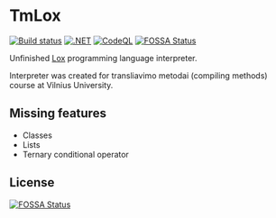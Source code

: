 # TmLox

[![Build status](https://ci.appveyor.com/api/projects/status/gb4bife35v1l7aek?svg=true)](https://ci.appveyor.com/project/GustasG/tmlox)
[![.NET](https://github.com/GustasG/TmLox/actions/workflows/dotnet.yml/badge.svg)](https://github.com/GustasG/TmLox/actions/workflows/dotnet.yml)
[![CodeQL](https://github.com/GustasG/TmLox/actions/workflows/codeql-analysis.yml/badge.svg)](https://github.com/GustasG/TmLox/actions/workflows/codeql-analysis.yml)
[![FOSSA Status](https://app.fossa.com/api/projects/git%2Bgithub.com%2FGustasG%2FTmLox.svg?type=shield)](https://app.fossa.com/projects/git%2Bgithub.com%2FGustasG%2FTmLox?ref=badge_shield)

Unfinished [Lox](https://craftinginterpreters.com/the-lox-language.html) programming language interpreter.

Interpreter was created for transliavimo metodai (compiling methods) course at Vilnius University.

## Missing features

- Classes
- Lists
- Ternary conditional operator


## License

[![FOSSA Status](https://app.fossa.com/api/projects/git%2Bgithub.com%2FGustasG%2FTmLox.svg?type=large)](https://app.fossa.com/projects/git%2Bgithub.com%2FGustasG%2FTmLox?ref=badge_large)
